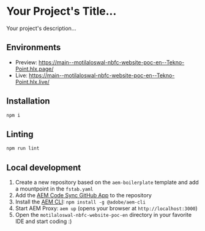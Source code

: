# Your Project's Title...
Your project's description...

## Environments
- Preview: https://main--motilaloswal-nbfc-website-poc-en--Tekno-Point.hlx.page/
- Live: https://main--motilaloswal-nbfc-website-poc-en--Tekno-Point.hlx.live/

## Installation

```sh
npm i
```

## Linting

```sh
npm run lint
```

## Local development

1. Create a new repository based on the `aem-boilerplate` template and add a mountpoint in the `fstab.yaml`
1. Add the [AEM Code Sync GitHub App](https://github.com/apps/aem-code-sync) to the repository
1. Install the [AEM CLI](https://github.com/adobe/helix-cli): `npm install -g @adobe/aem-cli`
1. Start AEM Proxy: `aem up` (opens your browser at `http://localhost:3000`)
1. Open the `motilaloswal-nbfc-website-poc-en` directory in your favorite IDE and start coding :)
